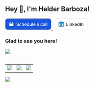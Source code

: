 ## Hey 👋, I'm Helder Barboza!  

<a href="https://cal.com/helderbarboza" target="_blank" title="Schedule a call with me">
  <picture>
    <source srcset="img/schedule-dark.svg" media="(prefers-color-scheme: dark)" />
    <source
      srcset="img/schedule-light.svg"
      media="(prefers-color-scheme: light), (prefers-color-scheme: no-preference)"
    />
    <img src="img/schedule-light.svg" width="149" />
  </picture>
</a>
&nbsp;
<a href="https://linkedin.com/in/helderbarboza" target="_blank" title="LinkedIn profile">
  <picture>
    <source srcset="img/linkedin-dark.svg" media="(prefers-color-scheme: dark)" />
    <source
      srcset="img/linkedin-light.svg"
      media="(prefers-color-scheme: light), (prefers-color-scheme: no-preference)"
    />
    <img src="img/linkedin-light.svg" width="105" />
  </picture>
</a>

<h3> Glad to see you here! </h3>
  
<a href="#">
  <picture>
    <source
      srcset="https://readme-typing-svg.demolab.com?font=Victor+Mono&size=14&duration=500&color=e6edf3&repeat=false&vCenter=false&multiline=true&pause=0&random=false&width=576&height=255&lines=I+am+a+software+engineer+with+a+strong+expertise+in+Elixir+and;Phoenix+Framework%2C+dedicated+to+building+high-quality%2C+scalable%2C+and;maintainable+applications.;;I+have+experience+building+and+maintaining+applications%2C+ensuring;they+meet+the+highest+standards+of+quality+and+performance.;;Additionally%2C+I+have+diverse+interests+that+include+photography%2C;game+development%2C+and+graphic+design%2C+which+allows+me+to+bring+a;unique+perspective+and+creativity+to+my+work.;;I+am+excited+to+continue+my+growth+as+a+software+engineer+and+work;on+projects+that+challenge+me+to+learn+and+innovate."
      media="(prefers-color-scheme: dark)"
    />
    <source
      srcset="https://readme-typing-svg.demolab.com?font=Victor+Mono&size=14&duration=500&color=1f2937&repeat=false&vCenter=false&multiline=true&pause=0&random=false&width=576&height=255&lines=I+am+a+software+engineer+with+a+strong+expertise+in+Elixir+and;Phoenix+Framework%2C+dedicated+to+building+high-quality%2C+scalable%2C+and;maintainable+applications.;;I+have+experience+building+and+maintaining+applications%2C+ensuring;they+meet+the+highest+standards+of+quality+and+performance.;;Additionally%2C+I+have+diverse+interests+that+include+photography%2C;game+development%2C+and+graphic+design%2C+which+allows+me+to+bring+a;unique+perspective+and+creativity+to+my+work.;;I+am+excited+to+continue+my+growth+as+a+software+engineer+and+work;on+projects+that+challenge+me+to+learn+and+innovate."
      media="(prefers-color-scheme: light), (prefers-color-scheme: no-preference)"
    />
    <img
      src="https://readme-typing-svg.demolab.com?font=Victor+Mono&size=14&duration=500&color=1f2937&repeat=false&vCenter=false&multiline=true&pause=0&random=false&width=576&height=255&lines=I+am+a+software+engineer+with+a+strong+expertise+in+Elixir+and;Phoenix+Framework%2C+dedicated+to+building+high-quality%2C+scalable%2C+and;maintainable+applications.;;I+have+experience+building+and+maintaining+applications%2C+ensuring;they+meet+the+highest+standards+of+quality+and+performance.;;Additionally%2C+I+have+diverse+interests+that+include+photography%2C;game+development%2C+and+graphic+design%2C+which+allows+me+to+bring+a;unique+perspective+and+creativity+to+my+work.;;I+am+excited+to+continue+my+growth+as+a+software+engineer+and+work;on+projects+that+challenge+me+to+learn+and+innovate."
    />
  </picture>
</a>

<br/>
<br/>

<table>
  <tbody>
    <tr>
      <td>
        <picture>
          <source
            srcset="https://github-readme-stats.vercel.app/api?username=helderbarboza&card_width=100&theme=dracula&show=prs_merged&show_icons=true&count_private=true&hide_border=true&hide_rank=true"
            media="(prefers-color-scheme: dark)"
          />
          <source
            srcset="https://github-readme-stats.vercel.app/api?username=helderbarboza&card_width=100&show=prs_merged&show_icons=true&count_private=true&hide_border=true&theme=vue&hide_rank=true"
            media="(prefers-color-scheme: light), (prefers-color-scheme: no-preference)"
          />
          <img
            src="https://github-readme-stats.vercel.app/api?username=helderbarboza&card_width=100&theme=dracula&show=prs_merged&show_icons=true&count_private=true&hide_border=true&hide_rank=true"
            width="250"
          />
          <!-- w 338 -->
        </picture>
      </td>
      <td>
        <picture>
          <source
            srcset="https://github-readme-stats.vercel.app/api/top-langs/?username=helderbarboza&theme=dracula&hide_border=true&layout=compact"
            media="(prefers-color-scheme: dark)"
          />
          <source
            srcset="https://github-readme-stats.vercel.app/api/top-langs/?username=helderbarboza&theme=vue&hide_border=true&layout=compact"
            media="(prefers-color-scheme: light), (prefers-color-scheme: no-preference)"
          />
          <img
            src="https://github-readme-stats.vercel.app/api/top-langs/?username=helderbarboza&theme=dracula&hide_border=true&layout=compact"
            width="250"
          />
          <!-- w 300 -->
        </picture>
      </td>
      <td>
        <picture>
          <source
            srcset="https://github-readme-stats.vercel.app/api/wakatime?username=helderbarBoza&theme=dracula&hide_border=true&layout=compact"
            media="(prefers-color-scheme: dark)"
          />
          <source
            srcset="https://github-readme-stats.vercel.app/api/wakatime?username=helderbarBoza&theme=vue&hide_border=true&layout=compact"
            media="(prefers-color-scheme: light), (prefers-color-scheme: no-preference)"
          />
          <img
            src="https://github-readme-stats.vercel.app/api/wakatime?username=helderbarBoza&theme=dracula&hide_border=true&layout=compact"
            width="396"
          />
          <!-- w 495 -->
        </picture>
      </td>
    </tr>
  </tbody>
</table>

![](https://hit.yhype.me/github/profile?user_id=29435727)
